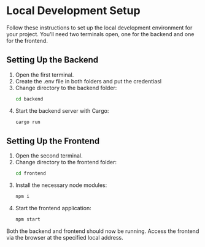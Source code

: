 # Local Development Setup

Follow these instructions to set up the local development environment for your project. You'll need two terminals open, one for the backend and one for the frontend.

## Setting Up the Backend

1. Open the first terminal.
2. Create the .env file in both folders and put the credentiasl
3. Change directory to the backend folder:
    ```bash
    cd backend
    ```
4. Start the backend server with Cargo:
    ```bash
    cargo run
    ```

## Setting Up the Frontend

1. Open the second terminal.
2. Change directory to the frontend folder:
    ```bash
    cd frontend
    ```
3. Install the necessary node modules:
    ```bash
    npm i
    ```
4. Start the frontend application:
    ```bash
    npm start
    ```
    

Both the backend and frontend should now be running. Access the frontend via the browser at the specified local address.

